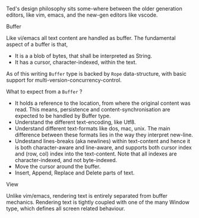 Ted's design philosophy sits some-where between the older generation
editors, like vim, emacs, and the new-gen editors like vscode.

Buffer

Like vi/emacs all text content are handled as buffer. The fundamental
aspect of a buffer is that,

* It is a a blob of bytes, that shall be interpreted as String.
* It has a cursor, character-indexed, within the text.

As of this writing `Buffer` type is backed by `Rope` data-structure,
with basic support for multi-version-concurrency-control.

What to expect from a `Buffer` ?

* It holds a reference to the location, from where the original content
  was read. This means, persistence and content-synchronisation are
  expected to be handled by Buffer type.
* Understand the different text-encoding, like Utf8.
* Understand different text-formats like dos, mac, unix. The main
  difference between these formats lies in the way they interpret new-line.
* Undestand lines-breaks (aka newlines) within text-content and hence it
  is both character-aware and line-aware, and supports both cursor index
  and (row, col) index into the text-content. Note that all indexes
  are character-indexed, and not byte-indexed.
* Move the cursor around the buffer.
* Insert, Append, Replace and Delete parts of text.

View

Unlike vim/emacs, rendering text is entirely separated from buffer
mechanics. Rendering text is tightly coupled with one of the many
Window type, which defines all screen related behaviour.
